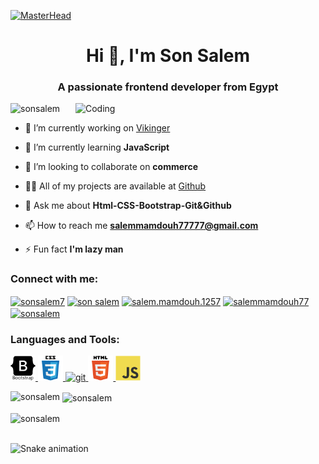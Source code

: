 [![MasterHead](https://img.freepik.com/free-vector/team-mobile-web-app-development_107791-12795.jpg?w=1380&t=st=1705242942~exp=1705243542~hmac=95a851c24c105c741a52da9ff0ebbaad642570f0700ed4e816d89c7a6f01a4d1)](https://rishavchanda.io)
<h1 align="center">Hi 👋, I'm Son Salem</h1>
<h3 align="center">A passionate frontend developer from Egypt</h3>
<img align="right" alt="Coding" width="400" src="https://img.freepik.com/free-vector/hand-drawn-web-developers_23-2148819604.jpg?w=1060&t=st=1705242713~exp=1705243313~hmac=b14eb1fb2165bde484011fa01c0f22d62730541d834ccaa20e1600b3e0399f33">

<p align="left"> <img src="https://komarev.com/ghpvc/?username=sonsalem&label=Profile%20views&color=0e75b6&style=flat" alt="sonsalem" /> </p>

- 🔭 I’m currently working on [Vikinger](https://raw.githack.com/sonsalem/Gigaland/main/index.html)

- 🌱 I’m currently learning **JavaScript**

- 👯 I’m looking to collaborate on **commerce**

- 👨‍💻 All of my projects are available at [Github](https://github.com/sonsalem)

- 💬 Ask me about **Html-CSS-Bootstrap-Git&Github**

- 📫 How to reach me **salemmamdouh77777@gmail.com**

- ⚡ Fun fact **I'm lazy man**

<h3 align="left">Connect with me:</h3>
<p align="left">
<a href="https://codepen.io/sonsalem7" target="blank"><img align="center" src="https://raw.githubusercontent.com/rahuldkjain/github-profile-readme-generator/master/src/images/icons/Social/codepen.svg" alt="sonsalem7" height="30" width="40" /></a>
<a href="https://linkedin.com/in/son salem" target="blank"><img align="center" src="https://raw.githubusercontent.com/rahuldkjain/github-profile-readme-generator/master/src/images/icons/Social/linked-in-alt.svg" alt="son salem" height="30" width="40" /></a>
<a href="https://fb.com/salem.mamdouh.1257" target="blank"><img align="center" src="https://raw.githubusercontent.com/rahuldkjain/github-profile-readme-generator/master/src/images/icons/Social/facebook.svg" alt="salem.mamdouh.1257" height="30" width="40" /></a>
<a href="https://instagram.com/salemmamdouh77" target="blank"><img align="center" src="https://raw.githubusercontent.com/rahuldkjain/github-profile-readme-generator/master/src/images/icons/Social/instagram.svg" alt="salemmamdouh77" height="30" width="40" /></a>
<a href="https://www.leetcode.com/sonsalem" target="blank"><img align="center" src="https://raw.githubusercontent.com/rahuldkjain/github-profile-readme-generator/master/src/images/icons/Social/leet-code.svg" alt="sonsalem" height="30" width="40" /></a>
</p>

<h3 align="left">Languages and Tools:</h3>
<p align="left"> <a href="https://getbootstrap.com" target="_blank" rel="noreferrer"> <img src="https://raw.githubusercontent.com/devicons/devicon/master/icons/bootstrap/bootstrap-plain-wordmark.svg" alt="bootstrap" width="40" height="40"/> </a> <a href="https://www.w3schools.com/css/" target="_blank" rel="noreferrer"> <img src="https://raw.githubusercontent.com/devicons/devicon/master/icons/css3/css3-original-wordmark.svg" alt="css3" width="40" height="40"/> </a> <a href="https://git-scm.com/" target="_blank" rel="noreferrer"> <img src="https://www.vectorlogo.zone/logos/git-scm/git-scm-icon.svg" alt="git" width="40" height="40"/> </a> <a href="https://www.w3.org/html/" target="_blank" rel="noreferrer"> <img src="https://raw.githubusercontent.com/devicons/devicon/master/icons/html5/html5-original-wordmark.svg" alt="html5" width="40" height="40"/> </a> <a href="https://developer.mozilla.org/en-US/docs/Web/JavaScript" target="_blank" rel="noreferrer"> <img src="https://raw.githubusercontent.com/devicons/devicon/master/icons/javascript/javascript-original.svg" alt="javascript" width="40" height="40"/> </a> </p>

<p><img align="left" src="https://github-readme-stats.vercel.app/api/top-langs?username=sonsalem&show_icons=true&locale=en&layout=compact" alt="sonsalem" /></p>

<p>&nbsp;<img align="center" src="https://github-readme-stats.vercel.app/api?username=sonsalem&show_icons=true&locale=en" alt="sonsalem" /></p>

<p><img align="center" src="https://github-readme-streak-stats.herokuapp.com/?user=sonsalem&" alt="sonsalem" /></p>

<br clear="both">

<img src="https://profile-readme-generator.com/assets/snake.svg" alt="Snake animation" />

###
